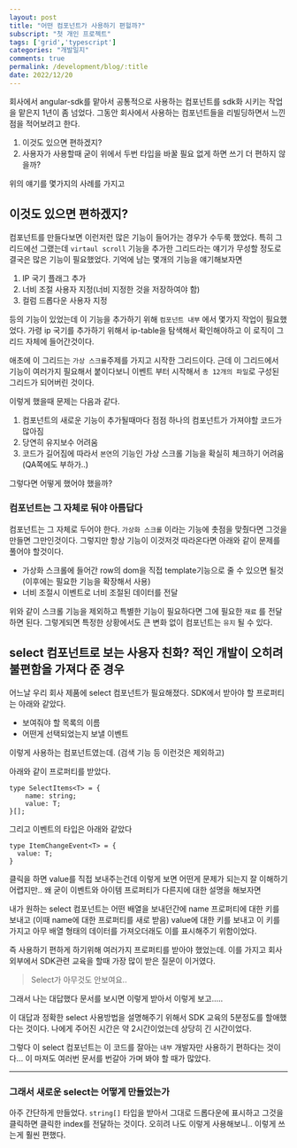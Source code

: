 ```yaml
---
layout: post
title: "어떤 컴포넌트가 사용하기 편헐까?"
subscript: "첫 개인 프로젝트"
tags: ['grid','typescript']
categories: "개발일지"
comments: true
permalink: /development/blog/:title
date: 2022/12/20
---
```

회사에서 angular-sdk를 맡아서 공통적으로 사용하는 컴포넌트를 sdk화 시키는 작업을 맡은지 1년이 좀 넘었다. 그동안 회사에서 사용하는 컴포넌트들을 리빌딩하면서 느낀점을 적어보려고 한다.

1. 이것도 있으면 편하겠지?
2. 사용자가 사용할때 굳이 위에서 두번 타입을 바꿀 필요 없게 하면 쓰기 더 편하지 않을까?

위의 얘기를 몇가지의 사례를 가지고

## 이것도 있으면 편하겠지?

컴포넌트를 만들다보면 이런저런 많은 기능이 들어가는 경우가 수두룩 했었다. 특히 그리드에선 그랬는데 `virtaul scroll` 기능을 추가한 그리드라는 얘기가 무성할 정도로 결국은 많은 기능이 필요했었다. 기억에 남는 몇개의 기능을 얘기해보자면

1. IP 국기 플래그 추가
2. 너비 조절 사용자 지정(너비 지정한 것을 저장하여야 함)
3. 컬럼 드롭다운 사용자 지정

등의 기능이 있었는데 이 기능을 추가하기 위해 `컴포넌트 내부` 에서 몇가지 작업이 필요했었다. 가령 ip 국기를 추가하기 위해서 ip-table을 탐색해서 확인해야하고 이 로직이 그리드 자체에 들어간것이다.

애초에 이 그리드는 `가상 스크롤`주제를 가지고 시작한 그리드이다. 근데 이 그리드에서 기능이 여러가지 필요해서 붙이다보니 이벤트 부터 시작해서 `총 12개의 파일`로 구성된 그리드가 되어버린 것이다.

이렇게 했을때 문제는 다음과 같다.

1. 컴포넌트의 새로운 기능이 추가될때마다 점점 하나의 컴포넌트가 가져야할 코드가 많아짐
2. 당연히 유지보수 어려움
3. 코드가 길어짐에 따라서 `본연`의 기능인 가상 스크롤 기능을 확실히 체크하기 어려움 (QA쪽에도 부하가..)

그렇다면 어떻게 했어야 했을까?

### 컴포넌트는 그 자체로 둬야 아름답다

컴포넌트는 그 자체로 두어야 한다. `가상화 스크롤` 이라는 기능에 촛점을 맞췄다면 그것을 만들면 그만인것이다. 그렇지만 항상 기능이 이것저것 따라온다면 아래와 같이 문제를 풀어야 할것이다.

- 가상화 스크롤에 들어간 row의 dom을 직접 template기능으로 줄 수 있으면 될것 (이후에는 필요한 기능을 확장해서 사용)
- 너비 조절시 이벤트로 너비 조절된 데이터를 전달

위와 같이 스크롤 기능을 제외하고 특별한 기능이 필요하다면 그에 필요한 `재료` 를 전달하면 된다. 그렇게되면 특정한 상황에서도 큰 변화 없이 컴포넌트는 `유지` 될 수 있다.

## select 컴포넌트로 보는 사용자 친화? 적인 개발이 오히려 불편함을 가져다 준 경우

어느날 우리 회사 제품에 select 컴포넌트가 필요해졌다. SDK에서 받아야 할 프로퍼티는 아래와 같았다.

- 보여줘야 할 목록의 이름
- 어떤게 선택되었는지 보낼 이벤트

이렇게 사용하는 컴포넌트였는데. (검색 기능 등 이런것은 제외하고)

아래와 같이 프로퍼티를 받았다.

```tsx
type SelectItems<T> = {
	name: string;
	value: T;
}[];
```

그리고 이벤트의 타입은 아래와 같았다

```tsx
type ItemChangeEvent<T> = {
  value: T;
}
```

클릭을 하면 value를 직접 보내주는건데 이렇게 보면 어떤게 문제가 되는지 잘 이해하기 어렵지만.. 왜 굳이 이벤트와 아이템 프로퍼티가 다른지에 대한 설명을 해보자면

내가 원하는 select 컴포넌트는 어떤 배열을 보내던간에 name 프로퍼티에 대한 키를 보내고 (이때 name에 대한 프로퍼티를 새로 받음) value에 대한 키를 보내고 이 키를 가지고 아무 배열 형태의 데이터를 가져오더래도 이를 표시해주기 위함이었다.

즉 사용하기 편하게 하기위해 여러가지 프로퍼티를 받아야 했었는데. 이를 가지고 회사 외부에서 SDK관련 교육을 할때 가장 많이 받은 질문이 이거였다. 

> Select가 아무것도 안보여요..
> 

그래서 나는 대답했다 문서를 보시면 이렇게 받아서 이렇게 보고.....

이 대답과 정확한 select 사용방법을 설명해주기 위해서 SDK 교육의 5분정도를 할애했다는 것이다. 나에게 주어진 시간은 약 2시간이었는데 상당히 긴 시간이었다.

그렇다 이 select 컴포넌트는 이 코드를 잘아는 `내부` 개발자만 사용하기 편하다는 것이다... 이 마져도 여러번 문서를 번갈아 가며 봐야 할 때가 많았다.

---

### 그래서 새로운 select는 어떻게 만들었는가

아주 간단하게 만들었다. `string[]` 타입을 받아서 그대로 드롭다운에 표시하고 그것을 클릭하면 클릭한 index를 전달하는 것이다. 오히려 나도 이렇게 사용해보니.. 이렇게 쓰는게 훨씬 편했다.